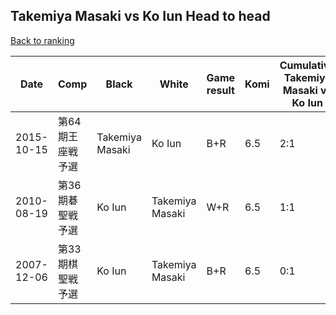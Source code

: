 ## Takemiya Masaki vs Ko Iun Head to head

[Back to ranking](../../index.md)




| **Date** | **Comp** | **Black** | **White** | **Game result** | **Komi** | **Cumulative Takemiya Masaki vs Ko Iun** | **Takemiya Masaki streak** | **Ko Iun streak** | 
| --- | --- | --- | --- | --- | --- | --- | --- | --- |
| 2015-10-15 | 第64期王座戦予選 | Takemiya Masaki | Ko Iun | B+R | 6.5 | 2:1 | 2 | 0 | 
| 2010-08-19 | 第36期碁聖戦予選 | Ko Iun | Takemiya Masaki | W+R | 6.5 | 1:1 | 1 | 0 | 
| 2007-12-06 | 第33期棋聖戦予選 | Ko Iun | Takemiya Masaki | B+R | 6.5 | 0:1 | 0 | 1 |




